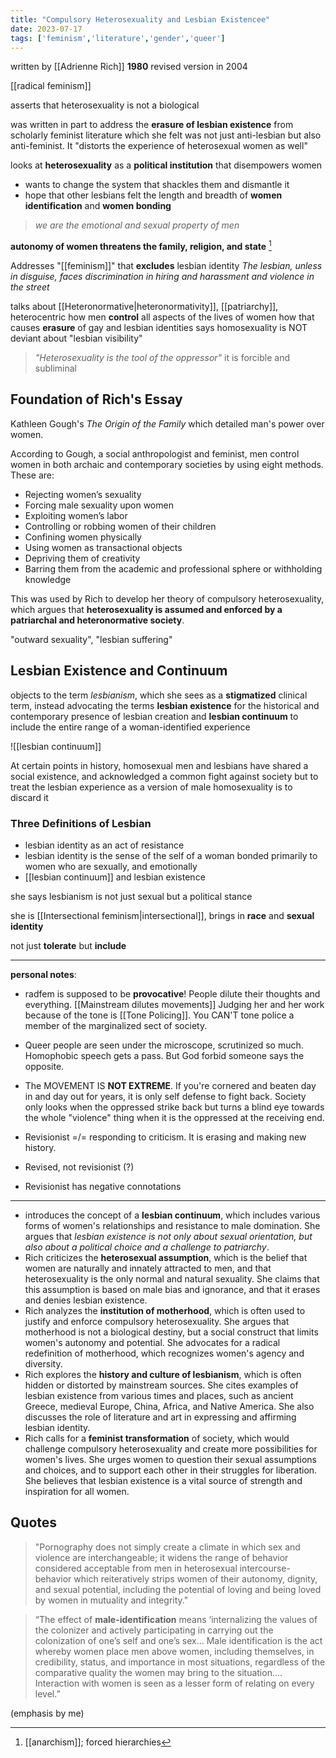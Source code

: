 ```yaml
---
title: "Compulsory Heterosexuality and Lesbian Existencee"
date: 2023-07-17
tags: ['feminism','literature','gender','queer']
---
```


written by [[Adrienne Rich]]
**1980**
revised version in 2004

[[radical feminism]]

asserts that heterosexuality is not a biological 

was written in part to address the **erasure of lesbian existence** from scholarly feminist literature which she felt was not just anti-lesbian but also anti-feminist. It "distorts the experience of heterosexual women as well"

looks at **heterosexuality** as a **political institution** that disempowers women
- wants to change the system that shackles them and dismantle it
- hope that other lesbians felt the length and breadth of **women identification** and **women bonding**

> *we are the emotional and sexual property of men*

**autonomy of women threatens the family, religion, and state** [^1]

Addresses "[[feminism]]" that **excludes** lesbian identity
*The lesbian, unless in disguise, faces discrimination in hiring and harassment and violence in the street* 

talks about [[Heteronormative|heteronormativity]], [[patriarchy]], heterocentric
how men **control** all aspects of the lives of women 
how that causes **erasure** of gay and lesbian identities
says homosexuality is NOT deviant
about "lesbian visibility"

> *"Heterosexuality is the tool of the oppressor"*
> it is forcible and subliminal 

## Foundation of Rich's Essay
Kathleen Gough's *The Origin of the Family* which detailed man's power over women.

According to Gough, a social anthropologist and feminist, men control women in both archaic and contemporary societies by using eight methods. These are: 

- Rejecting women’s sexuality
- Forcing male sexuality upon women
- Exploiting women’s labor
- Controlling or robbing women of their children
- Confining women physically
- Using women as transactional objects
- Depriving them of creativity
- Barring them from the academic and professional sphere or withholding knowledge

 This was used by Rich to develop her theory of compulsory heterosexuality, which argues that **heterosexuality is assumed and enforced by a patriarchal and heteronormative society**. 

"outward sexuality", "lesbian suffering"

## Lesbian Existence and Continuum
objects to the term _lesbianism_, which she sees as a **stigmatized** clinical term, instead advocating the terms **lesbian existence** for the historical and contemporary presence of lesbian creation and **lesbian continuum** to include the entire range of a woman-identified experience

![[lesbian continuum]]


At certain points in history, homosexual men and lesbians have shared a social existence, and acknowledged a common fight against society but  to treat the lesbian experience as a version of male homosexuality is to discard it


### Three Definitions of Lesbian
 - lesbian identity as an act of resistance
- lesbian identity is the sense of the self of a woman bonded primarily to women who are sexually, and emotionally 
- [[lesbian continuum]] and lesbian existence 

she says lesbianism is not just sexual but a political stance

she is [[Intersectional feminism|intersectional]], brings in **race** and **sexual identity**

not just **tolerate** but **include** 
 
---
**personal notes**:

- radfem is supposed to be **provocative**! People dilute their thoughts and everything. [[Mainstream dilutes movements]]  Judging her and her work because of the tone is [[Tone Policing]]. You CAN'T tone police a member of the marginalized sect of society. 

- Queer people are seen under the microscope, scrutinized so much. Homophobic speech gets a pass. But God forbid someone says the opposite. 

- The MOVEMENT IS **NOT EXTREME**.  If you're cornered and beaten day in and day out for years, it is only self defense to fight back. Society only looks when the oppressed strike back but turns a blind eye towards the whole "violence" thing when it is the oppressed at the receiving end. 

- Revisionist =/= responding to criticism. It is erasing and making new history.
- Revised, not revisionist (?)
- Revisionist has negative connotations

[^1]: [[anarchism]]; forced hierarchies 


---

- introduces the concept of a **lesbian continuum**, which includes various forms of women's relationships and resistance to male domination. She argues that *lesbian existence is not only about sexual orientation, but also about a political choice and a challenge to patriarchy*. 
- Rich criticizes the **heterosexual assumption**, which is the belief that women are naturally and innately attracted to men, and that heterosexuality is the only normal and natural sexuality. She claims that this assumption is based on male bias and ignorance, and that it erases and denies lesbian existence.
- Rich analyzes the **institution of motherhood**, which is often used to justify and enforce compulsory heterosexuality. She argues that motherhood is not a biological destiny, but a social construct that limits women's autonomy and potential. She advocates for a radical redefinition of motherhood, which recognizes women's agency and diversity. 
- Rich explores the **history and culture of lesbianism**, which is often hidden or distorted by mainstream sources. She cites examples of lesbian existence from various times and places, such as ancient Greece, medieval Europe, China, Africa, and Native America. She also discusses the role of literature and art in expressing and affirming lesbian identity. 
- Rich calls for a **feminist transformation** of society, which would challenge compulsory heterosexuality and create more possibilities for women's lives. She urges women to question their sexual assumptions and choices, and to support each other in their struggles for liberation. She believes that lesbian existence is a vital source of strength and inspiration for all women.

## Quotes
>"Pornography does not simply create a climate in which sex  and violence are interchangeable; it widens the range of behavior considered  acceptable from men in heterosexual intercourse-behavior which reiteratively strips women of their autonomy, dignity, and sexual potential, including the potential of loving and being loved by women in mutuality and integrity."

>“The effect of **male-identification** means ‘internalizing the values of the colonizer and actively participating in carrying out the colonization of one’s self and one’s sex… Male identification is the act whereby women place men above women, including themselves, in credibility, status, and importance in most situations, regardless of the comparative quality the women may bring to the situation…. Interaction with women is seen as a lesser form of relating on every level.”

(emphasis by me)

